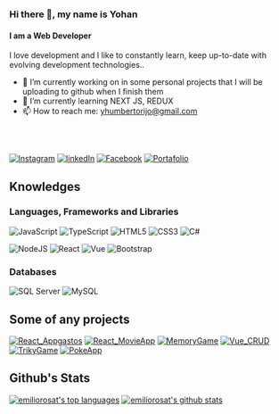 ### Hi there 👋, my name is Yohan
#### I am a Web Developer

I love development and I like to constantly learn, keep up-to-date with evolving development technologies..

- 🔭 I’m currently working on in some personal projects that I will be uploading to github when I finish them 
- 🌱 I’m currently learning NEXT JS, REDUX 
- 📫 How to reach me: yhumbertorijo@gmail.com 

<br></br>

[![Instagram](https://img.shields.io/badge/Instagram-E4405F?style=for-the-badge&logo=instagram&logoColor=white)](https://z-p15.www.instagram.com/yohan_humberto_rijo/?hl=es-la)
[![linkedIn](https://img.shields.io/badge/linkedin-%230077B5.svg?&style=for-the-badge&logo=linkedin&logoColor=white)](https://www.linkedin.com/in/yohan-humberto-rijo-astacio-882b84214//)
[![Facebook](https://img.shields.io/badge/facebook-%2300f.svg?&style=for-the-badge&logo=facebook&logoColor=white)](https://web.facebook.com/yohanhunberto.rijoastacio/)
[![Portafolio](https://img.shields.io/badge/website-000000?style=for-the-badge&logo=About.me&logoColor=white)](https://portafolioyohanhumberto.netlify.app/)




<!--[![youtube](https://img.shields.io/badge/youtube-%23FF0000.svg?&style=for-the-badge&logo=YouTube&logoColor=white)](https://www.youtube.com/channel/UCeQDXaNSOVaeAQEPNuUNbFQ)-->

## Knowledges

### Languages, Frameworks and Libraries 

![JavaScript](https://img.shields.io/badge/javascript-%23323330.svg?&style=for-the-badge&logo=javascript&logoColor=%23F7DF1E)
![TypeScript](https://img.shields.io/badge/typescript-%23007ACC.svg?&style=for-the-badge&logo=typescript&logoColor=white)
<img alt="HTML5" src="https://img.shields.io/badge/html5-%23E34F26.svg?&style=for-the-badge&logo=html5&logoColor=white"/>
<img alt="CSS3" src="https://img.shields.io/badge/css3-%231572B6.svg?&style=for-the-badge&logo=css3&logoColor=white"/>
<img alt="C#" src="https://img.shields.io/badge/c%23-%23239120.svg?&style=for-the-badge&logo=c-sharp&logoColor=white"/>

![NodeJS](https://img.shields.io/badge/node.js-%2343853D.svg?&style=for-the-badge&logo=node.js&logoColor=white)
<img alt="React" src="https://img.shields.io/badge/react-%2320232a.svg?&style=for-the-badge&logo=react&logoColor=%2361DAFB"/>
<img alt="Vue" src="https://img.shields.io/badge/vue.js-%2343853D.svg?&style=for-the-badge&logo=vue.js&logoColor=white"/>
<img alt="Bootstrap" src="https://img.shields.io/badge/bootstrap-%23563D7C.svg?&style=for-the-badge&logo=bootstrap&logoColor=white"/>
<!--<img alt="jQuery" src="https://img.shields.io/badge/jquery-%230769AD.svg?&style=for-the-badge&logo=jquery&logoColor=white"/>-->
<!-- <img alt="Next JS" src="https://img.shields.io/badge/nextjs-%23000000.svg?&style=for-the-badge&logo=next.js&logoColor=white"/> -->

### Databases

![SQL Server](https://img.shields.io/badge/sqlserver-%2300f.svg?&style=for-the-badge&logo=sqlserver&logoColor=white)
![MySQL](https://img.shields.io/badge/mysql-%2300f.svg?&style=for-the-badge&logo=mysql&logoColor=white)


## Some of any projects 
 [![React_Appgastos](https://img.shields.io/badge/AppGastos-%2320232a.svg?&style=for-the-badge&logo=react&logoColor=%2361DAFB)](https://appgastos.netlify.app/)
 [![React_MovieApp](https://img.shields.io/badge/MovieApp-%2320232a.svg?&style=for-the-badge&logo=react&logoColor=%2361DAFB)](https://movieapp-react-yohan.netlify.app/)
 [![MemoryGame](https://img.shields.io/badge/MemoryGame-%2320232a.svg?&style=for-the-badge&logo=react&logoColor=%2361DAFB)](https://gifted-colden-744849.netlify.app)
 [![Vue_CRUD](https://img.shields.io/badge/CRUD-%2343853D.svg?&style=for-the-badge&logo=vue.js&logoColor=white)](https://naughty-euclid-f5b756.netlify.app)
 [![TrikyGame](https://img.shields.io/badge/TrikyGame-%23323330.svg?&style=for-the-badge&logo=javascript&logoColor=%23F7DF1E)](https://zealous-lamport-a18e48.netlify.app)
 [![PokeApp](https://img.shields.io/badge/PokeApp-%23323330.svg?&style=for-the-badge&logo=javascript&logoColor=%23F7DF1E)](https://competent-swartz-383dd8.netlify.app)
 
 
## Github's Stats

[![emiliorosat's top languages](https://github-readme-stats.vercel.app/api/top-langs/?username=YohanHumberto&theme=chartreuse-dark)](https://github.com/anuraghazra/github-readme-stats)
[![emiliorosat's github stats](https://github-readme-stats.vercel.app/api?username=YohanHumberto&theme=chartreuse-dark)](https://github.com/anuraghazra/github-readme-stats)




